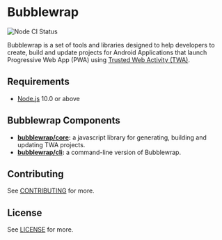 <!---

  Copyright 2019 Google Inc. All Rights Reserved.
 
   Licensed under the Apache License, Version 2.0 (the "License");
   you may not use this file except in compliance with the License.
   You may obtain a copy of the License at
 
       http://www.apache.org/licenses/LICENSE-2.0
 
   Unless required by applicable law or agreed to in writing, software
   distributed under the License is distributed on an "AS IS" BASIS,
   WITHOUT WARRANTIES OR CONDITIONS OF ANY KIND, either express or implied.
   See the License for the specific language governing permissions and
   limitations under the License.
-->
# Bubblewrap
![Node CI Status](https://github.com/GoogleChromeLabs/bubblewrap/workflows/Node%20CI/badge.svg)

Bubblewrap is a set of tools and libraries designed to help developers to create, build and update
projects for Android Applications that launch Progressive Web App (PWA) using
[Trusted Web Activity (TWA)](https://developers.google.com/web/updates/2019/02/using-twa).

## Requirements
- [Node.js](https://nodejs.org/en/) 10.0 or above

## Bubblewrap Components

- **[bubblewrap/core](./packages/core):** a javascript library for generating, building and updating TWA projects.
- **[bubblewrap/cli](./packages/cli):** a command-line version of Bubblewrap.

## Contributing

See [CONTRIBUTING](./CONTRIBUTING.md) for more.

## License

See [LICENSE](./LICENSE) for more.
